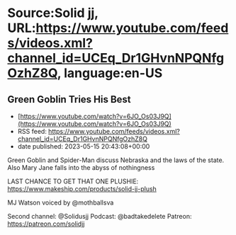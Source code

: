 # Source:Solid jj, URL:https://www.youtube.com/feeds/videos.xml?channel_id=UCEq_Dr1GHvnNPQNfgOzhZ8Q, language:en-US

## Green Goblin Tries His Best
 - [https://www.youtube.com/watch?v=6JO_Os03J9Q](https://www.youtube.com/watch?v=6JO_Os03J9Q)
 - RSS feed: https://www.youtube.com/feeds/videos.xml?channel_id=UCEq_Dr1GHvnNPQNfgOzhZ8Q
 - date published: 2023-05-15 20:43:08+00:00

Green Goblin and Spider-Man discuss Nebraska and the laws of the state. Also Mary Jane falls into the abyss of nothingness

LAST CHANCE TO GET THAT ONE PLUSHIE:
https://www.makeship.com/products/solid-jj-plush

MJ Watson voiced by @mothballsva 

Second channel: @Solidusjj 
Podcast: @badtakedelete 
Patreon: https://patreon.com/solidjj

